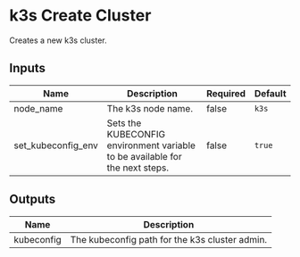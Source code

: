 # k3s Create Cluster

Creates a new k3s cluster.

## Inputs

| Name | Description | Required | Default |
| --- | --- | --- | --- |
| node_name | The k3s node name. | false | `k3s` |
| set_kubeconfig_env | Sets the KUBECONFIG environment variable to be available for the next steps.  | false | `true` |

## Outputs

| Name | Description |
| --- | --- |
| kubeconfig | The kubeconfig path for the k3s cluster admin. |
